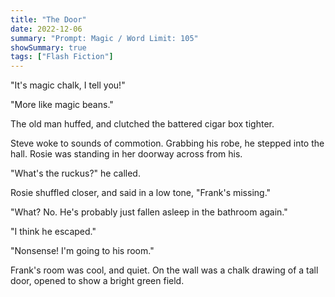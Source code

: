 ```yaml
---
title: "The Door"
date: 2022-12-06
summary: "Prompt: Magic / Word Limit: 105"
showSummary: true
tags: ["Flash Fiction"]
---
```


"It's magic chalk, I tell you!"

"More like magic beans."

The old man huffed, and clutched the battered cigar box tighter.

Steve woke to sounds of commotion. Grabbing his robe, he stepped into the hall. Rosie was standing in her doorway across from his. 

"What's the ruckus?" he called.

Rosie shuffled closer, and said in a low tone, "Frank's missing."

"What? No. He's probably just fallen asleep in the bathroom again."

"I think he escaped."

"Nonsense! I'm going to his room."

Frank's room was cool, and quiet. On the wall was a chalk drawing of a tall door, opened to show a bright green field.



